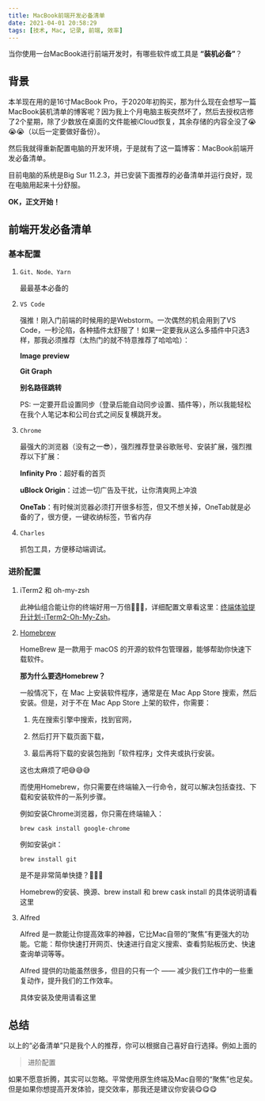 ```yaml
---
title: MacBook前端开发必备清单
date: 2021-04-01 20:58:29
tags: [技术, Mac, 记录, 前端, 效率]
---
```


当你使用一台MacBook进行前端开发时，有哪些软件或工具是 **“装机必备”**？

<!-- more -->

## 背景

本羊现在用的是16寸MacBook Pro，于2020年初购买，那为什么现在会想写一篇MacBook装机清单的博客呢？因为我上个月电脑主板突然坏了，然后去授权店修了2个星期，除了少数放在桌面的文件能被iCloud恢复，其余存储的内容全没了😭😭😭（以后一定要做好备份）。

然后我就得重新配置电脑的开发环境，于是就有了这一篇博客：MacBook前端开发必备清单。

目前电脑的系统是Big Sur 11.2.3，并已安装下面推荐的必备清单并运行良好，现在电脑用起来十分舒服。

**OK，正文开始！**

## 前端开发必备清单

### 基本配置

1. `Git、Node、Yarn`

   最最基本必备的

2. `VS Code`

   强推！刚入门前端的时候用的是Webstorm。一次偶然的机会用到了VS Code，一秒沦陷，各种插件太舒服了！如果一定要我从这么多插件中只选3样，那我必须推荐（太热门的就不特意推荐了哈哈哈）：

   **Image preview**

   **Git Graph**

   **别名路径跳转**

   PS: 一定要开启设置同步（登录后能自动同步设置、插件等），所以我能轻松在我个人笔记本和公司台式之间反复横跳开发。

3. `Chrome`

   最强大的浏览器（没有之一😎），强烈推荐登录谷歌账号、安装扩展，强烈推荐以下扩展：

   **Infinity Pro**：超好看的首页

   **uBlock Origin**：过滤一切广告及干扰，让你清爽网上冲浪

   **OneTab**：有时候浏览器必须打开很多标签，但又不想关掉，OneTab就是必备的了，很方便，一键收纳标签，节省内存

4. `Charles`

   抓包工具，方便移动端调试。

### 进阶配置

1. iTerm2 和 oh-my-zsh

   此神仙组合能让你的终端好用一万倍🤩🤩🤩，详细配置文章看这里：[终端体验提升计划-iTerm2-Oh-My-Zsh](./终端体验提升计划-iTerm2-Oh-My-Zsh.md)。

2. [Homebrew](https://brew.sh/index_zh-cn)

   HomeBrew 是一款用于 macOS 的开源的软件包管理器，能够帮助你快速下载软件。

   **那为什么要选Homebrew？**

   一般情况下，在 Mac 上安装软件程序，通常是在 Mac App Store 搜索，然后安装。但是，对于不在 Mac App Store 上架的软件，你需要：

   1. 先在搜索引擎中搜索，找到官网，

   2. 然后打开下载页面下载，

   3. 最后再将下载的安装包拖到「软件程序」文件夹或执行安装。

   这也太麻烦了吧😅😅😅

   而使用Homebrew，你只需要在终端输入一行命令，就可以解决包括查找、下载和安装软件的一系列步骤。

   例如安装Chrome浏览器，你只需在终端输入：

   `brew cask install google-chrome`

   例如安装git：

   `brew install git`

   是不是非常简单快捷？👏👏👏

   Homebrew的安装、换源、brew install 和 brew cask install 的具体说明请看这里

3. Alfred

   Alfred 是一款能让你提高效率的神器，它比Mac自带的“聚焦”有更强大的功能。它能：帮你快速打开网页、快速进行自定义搜索、查看剪贴板历史、快速查询单词等等。

   Alfred 提供的功能虽然很多，但目的只有一个 —— 减少我们工作中的一些重复动作，提升我们的工作效率。

   具体安装及使用请看这里

## 总结

以上的“必备清单”只是我个人的推荐，你可以根据自己喜好自行选择。例如上面的

>进阶配置

如果不愿意折腾，其实可以忽略。平常使用原生终端及Mac自带的“聚焦”也足矣。但是如果你想提高开发体验，提交效率，那我还是建议你安装😋😋😋

